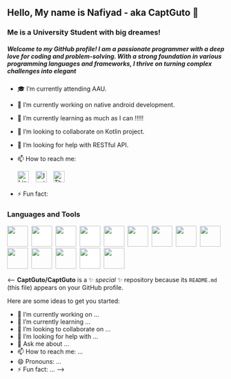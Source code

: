 ## Hello, My name is Nafiyad - aka CaptGuto 👋
### Me is a University Student with big dreames!
##### Welcome to my GitHub profile! I am a passionate programmer with a deep love for coding and problem-solving. With a strong foundation in various programming languages and frameworks, I thrive on turning complex challenges into elegant 

- 🎓 I’m currently attending AAU.
- 🔭 I’m currently working on native android development. 
- 🌱 I’m currently learning as much as I can !!!!!
- 👯 I’m looking to collaborate on Kotlin project.
- 🤔 I’m looking for help with RESTful API.
- 📫 How to reach me:

  <a href="https://www.linkedin.com/in/nafiyad-tadesse-1565b325b/?lipi=urn%3Ali%3Apage%3Ad_flagship3_feed%3BdnKy20NrSNKkrEbpd6x30w%3D%3D"><img src="https://simpleicons.org/icons/linkedin.svg" alt="LinkedIn" width="26px"></a>&nbsp;&nbsp;&nbsp;
  <a href="https://www.instagram.com/b.ru.ck/"><img src="https://simpleicons.org/icons/instagram.svg" alt="Instagram" width="26px"></a>&nbsp;&nbsp;&nbsp;
  <a href="https://threads/b.ru.ck/"><img src="https://simpleicons.org/icons/threads.svg" alt="Threads" width="26px"></a>
- ⚡ Fun fact:
  <br>
### Languages and Tools
<p align="left"><img src="https://cdn.jsdelivr.net/gh/devicons/devicon/icons/react/react-original.svg" style="height: 3rem"/>&nbsp
<img src="https://cdn.jsdelivr.net/gh/devicons/devicon/icons/nodejs/nodejs-original-wordmark.svg" style="height: 3rem; background-color:white"/>&nbsp
<img src="https://cdn.jsdelivr.net/gh/devicons/devicon/icons/express/express-original-wordmark.svg" style="height: 3rem; background-color:white"/>&nbsp
<img src="https://cdn.jsdelivr.net/gh/devicons/devicon/icons/mongodb/mongodb-original-wordmark.svg" style="height: 3rem; background-color:white"/>&nbsp
<img src="https://cdn.jsdelivr.net/gh/devicons/devicon/icons/redux/redux-original.svg" style="height: 3rem; background-color:white"/>&nbsp
<img src="https://cdn.jsdelivr.net/gh/devicons/devicon/icons/html5/html5-original-wordmark.svg" style="height: 3rem"/>&nbsp
<img src="https://cdn.jsdelivr.net/gh/devicons/devicon/icons/css3/css3-original-wordmark.svg" style="height: 3rem"/>&nbsp
<img src="https://cdn.jsdelivr.net/gh/devicons/devicon/icons/javascript/javascript-plain.svg" style="height: 3rem"/>&nbsp
<img src="https://cdn.jsdelivr.net/gh/devicons/devicon/icons/bootstrap/bootstrap-plain-wordmark.svg"  style="height: 3rem"/>&nbsp
<img src="https://cdn.jsdelivr.net/gh/devicons/devicon/icons/materialui/materialui-plain.svg" style="height: 3rem"/>&nbsp
<img src="https://cdn.jsdelivr.net/gh/devicons/devicon/icons/npm/npm-original-wordmark.svg" style="height: 3rem"/>&nbsp
<img src="https://cdn.jsdelivr.net/gh/devicons/devicon/icons/git/git-plain.svg" style="height: 3rem"/>&nbsp
<img src="https://cdn.jsdelivr.net/gh/devicons/devicon/icons/github/github-original-wordmark.svg" style="height: 3rem; background-color:white"/>&nbsp
<img src="https://cdn.jsdelivr.net/gh/devicons/devicon/icons/python/python-original.svg"  style="height: 3rem"/>&nbsp
</p>


<--
**CaptGuto/CaptGuto** is a ✨ _special_ ✨ repository because its `README.md` (this file) appears on your GitHub profile.

Here are some ideas to get you started:

- 🔭 I’m currently working on ...
- 🌱 I’m currently learning ...
- 👯 I’m looking to collaborate on ...
- 🤔 I’m looking for help with ...
- 💬 Ask me about ...
- 📫 How to reach me: ...
- 😄 Pronouns: ...
- ⚡ Fun fact: ...
-->
